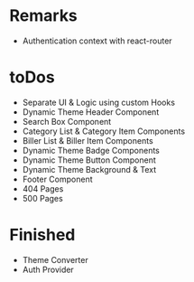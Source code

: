 # Remarks

- Authentication context with react-router

# toDos

- Separate UI & Logic using custom Hooks
- Dynamic Theme Header Component
- Search Box Component
- Category List & Category Item Components
- Biller List & Biller Item Components
- Dynamic Theme Badge Components
- Dynamic Theme Button Component
- Dynamic Theme Background & Text
- Footer Component
- 404 Pages
- 500 Pages

# Finished

- Theme Converter
- Auth Provider